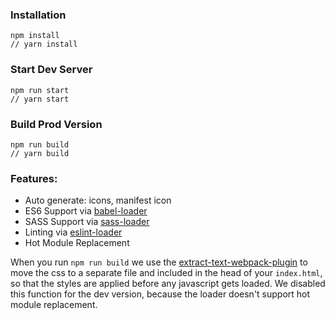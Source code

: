 ### Installation

```
npm install
// yarn install
```

### Start Dev Server

```
npm run start
// yarn start
```

### Build Prod Version

```
npm run build
// yarn build
```

### Features:

- Auto generate: icons, manifest icon
- ES6 Support via [babel-loader](https://github.com/babel/babel-loader)
- SASS Support via [sass-loader](https://github.com/jtangelder/sass-loader)
- Linting via [eslint-loader](https://github.com/MoOx/eslint-loader)
- Hot Module Replacement

When you run `npm run build` we use the [extract-text-webpack-plugin](https://github.com/webpack/extract-text-webpack-plugin) to move the css to a separate file and included in the head of your `index.html`, so that the styles are applied before any javascript gets loaded. We disabled this function for the dev version, because the loader doesn't support hot module replacement.
